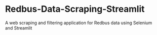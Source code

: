 # Redbus-Data-Scraping-Streamlit
A web scraping and filtering application for Redbus data using Selenium and Streamlit
